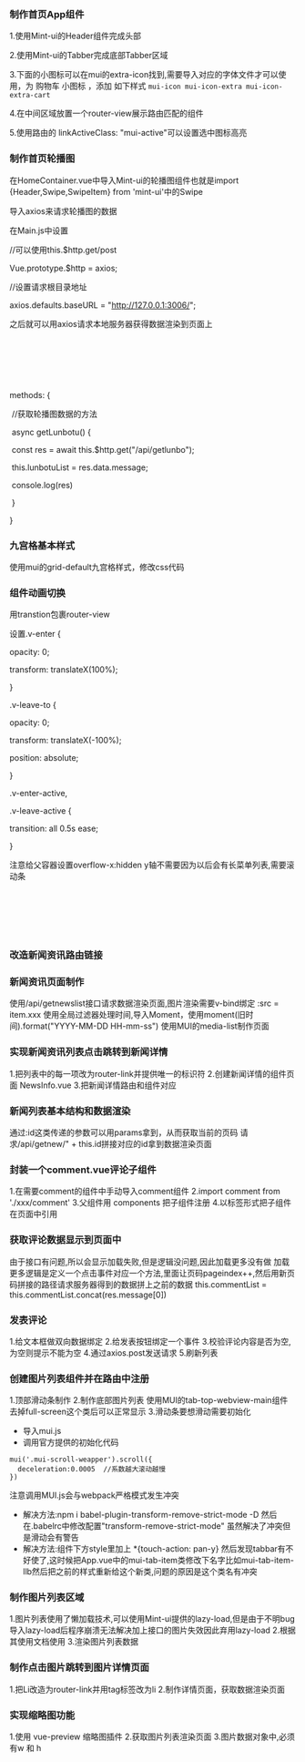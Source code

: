 ### 制作首页App组件

1.使用Mint-ui的Header组件完成头部

2.使用Mint-ui的Tabber完成底部Tabber区域

3.下面的小图标可以在mui的extra-icon找到,需要导入对应的字体文件才可以使用，为 购物车 小图标 ，添加 如下样式 `mui-icon mui-icon-extra mui-icon-extra-cart`

4.在中间区域放置一个router-view展示路由匹配的组件

5.使用路由的  linkActiveClass: "mui-active"可以设置选中图标高亮

### 制作首页轮播图

在HomeContainer.vue中导入Mint-ui的轮播图组件也就是import {Header,Swipe,SwipeItem} from 'mint-ui'中的Swipe

导入axios来请求轮播图的数据

在Main.js中设置

//可以使用this.$http.get/post

Vue.prototype.$http = axios;

//设置请求根目录地址

axios.defaults.baseURL = "http://127.0.0.1:3006/";

之后就可以用axios请求本地服务器获得数据渲染到页面上

​      <mt-swipe-item v-for="(item) in lunbotuList" :key="item.id">

​        <img :src="item.img" alt="">

​      </mt-swipe-item>

  methods: {

​    //获取轮播图数据的方法

​    async getLunbotu() {

​      const res = await this.$http.get("/api/getlunbo");

​      this.lunbotuList = res.data.message;

​      console.log(res)

​    }

  }

### 九宫格基本样式

使用mui的grid-default九宫格样式，修改css代码

### 组件动画切换

用transtion包裹router-view

设置.v-enter {

  opacity: 0;

  transform: translateX(100%);

}

.v-leave-to {

  opacity: 0;

  transform: translateX(-100%);

  position: absolute;

}

.v-enter-active,

.v-leave-active {

  transition: all 0.5s ease;

}

注意给父容器设置overflow-x:hidden    y轴不需要因为以后会有长菜单列表,需要滚动条

​    <transition>

​      <router-view></router-view>

​    </transition>

### 改造新闻资讯路由链接

### 新闻资讯页面制作
使用/api/getnewslist接口请求数据渲染页面,图片渲染需要v-bind绑定 :src = item.xxx
使用全局过滤器处理时间,导入Moment，使用moment(旧时间).format("YYYY-MM-DD HH-mm-ss")
使用MUI的media-list制作页面
### 实现新闻资讯列表点击跳转到新闻详情
1.把列表中的每一项改为router-link并提供唯一的标识符
2.创建新闻详情的组件页面 NewsInfo.vue
3.把新闻详情路由和组件对应
### 新闻列表基本结构和数据渲染
通过:id这类传递的参数可以用params拿到，从而获取当前的页码
请求/api/getnew/" + this.id拼接对应的id拿到数据渲染页面
### 封装一个comment.vue评论子组件
1.在需要comment的组件中手动导入comment组件 
2.import comment from './xxx/comment'
3.父组件用 components 把子组件注册
4.以标签形式把子组件在页面中引用
### 获取评论数据显示到页面中
由于接口有问题,所以会显示加载失败,但是逻辑没问题,因此加载更多没有做
加载更多逻辑是定义一个点击事件对应一个方法,里面让页码pageindex++,然后用新页码拼接的路径请求服务器得到的数据拼上之前的数据 this.commentList = this.commentList.concat(res.message[0])
### 发表评论
1.给文本框做双向数据绑定
2.给发表按钮绑定一个事件
3.校验评论内容是否为空,为空则提示不能为空
4.通过axios.post发送请求
5.刷新列表
### 创建图片列表组件并在路由中注册
1.顶部滑动条制作
2.制作底部图片列表 使用MUI的tab-top-webview-main组件 去掉full-screen这个类后可以正常显示
3.滑动条要想滑动需要初始化
+ 导入mui.js
+ 调用官方提供的初始化代码
```
mui('.mui-scroll-weapper').scroll({
  deceleration:0.0005  //系数越大滚动越慢
})
```
注意调用MUI.js会与webpack严格模式发生冲突
+ 解决方法:npm i babel-plugin-transform-remove-strict-mode -D
然后在.babelrc中修改配置"transform-remove-strict-mode"
虽然解决了冲突但是滑动会有警告
+ 解决方法:组件下方style里加上 *{touch-action: pan-y}
然后发现tabbar有不好使了,这时候把App.vue中的mui-tab-item类修改下名字比如mui-tab-item-llb然后把之前的样式重新给这个新类,问题的原因是这个类名有冲突
### 制作图片列表区域
1.图片列表使用了懒加载技术,可以使用Mint-ui提供的lazy-load,但是由于不明bug导入lazy-load后程序崩溃无法解决加上接口的图片失效因此弃用lazy-load
2.根据其使用文档使用
3.渲染图片列表数据
### 制作点击图片跳转到图片详情页面
1.把Li改造为router-link并用tag标签改为li
2.制作详情页面，获取数据渲染页面
### 实现缩略图功能
1.使用 vue-preview 缩略图插件
2.获取图片列表渲染页面
3.图片数据对象中,必须有w 和 h
